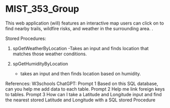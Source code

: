 # MIST_353_Group

This web application (will) features an interactive map users can click on to find nearby trails, wildfire risks, and weather in the surrounding area.
.



Stored Procedures:
1) spGetWeatherByLocation
   -Takes an input and finds location that matches those weather conditions.
  

2) spGetHumidityByLocation
     - takes an input and then finds location based on humidity. 






References:
  W3schools 
  ChatGPT: 
    Prompt 1 Based on this SQL database, can you help me add data to each table. 
    Prompt 2 Help me link foreign keys to tables. 
    Prompt 3 How can I take a Latitude and Longitude input and find the nearest stored Latitude and Longitude with a SQL stored Procedure
